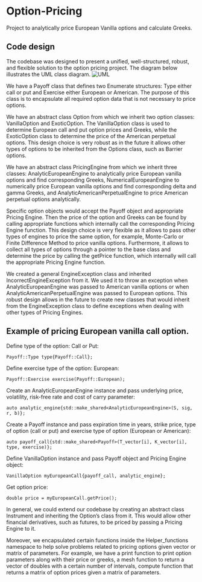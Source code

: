 # Option-Pricing
Project to analytically price European Vanilla options and calculate Greeks.

## Code design
The codebase was designed to present a unified, well-structured, robust, and flexible solution to the option pricing project. The diagram below illustrates the UML class diagram.
![UML](https://github.com/Nikita-boss/Option-Pricing/assets/68224348/a56713cf-9343-4fe0-9b29-dd6011487c44)

We have a Payoff class that defines two Enumerate structures: Type either call or put and Exercise either European or American. The purpose of this class is to encapsulate all required option data that is not necessary to price options.

We have an abstract class Option from which we inherit two option classes: VanillaOption and ExoticOption. The VanillaOption class is used to determine European call and put option prices and Greeks, while the ExoticOption class to determine the price of the American perpetual options. This design choice is very robust as in the future it allows other types of options to be inherited from the Options class, such as Barrier options.

We have an abstract class PricingEngine from which we inherit three classes: AnalyticEuropeanEngine to analytically price European vanilla options and find corresponding Greeks, NumericalEuropeanEngine to numerically price European vanilla options and find corresponding delta and gamma Greeks, and AnalyticAmericanPerpetualEngine to price American perpetual options analytically.

Specific option objects would accept the Payoff object and appropriate Pricing Engine. Then the price of the option and Greeks can be found by calling appropriate functions which internally call the corresponding Pricing Engine function. This design choice is very flexible as it allows to pass other types of engines to price the same option, for example, Monte-Carlo or Finite Difference Method to price vanilla options. Furthermore, it allows to collect all types of options through a pointer to the base class and determine the price by calling the getPrice function, which internally will call the appropriate Pricing Engine function.

We created a general EngineException class and inherited IncorrectEngineException from it. We used it to throw an exception when AnalyticEuropeanEngine was passed to American vanilla options or when AnalyticAmericanPerpetualEngine was passed to European options. This robust design allows in the future to create new classes that would inherit from the EngineException class to define exceptions when dealing with other types of Pricing Engines.

## Example of pricing European vanilla call option.
Define type of the option: Call or Put: 

```
Payoff::Type type{Payoff::Call};
```

Define exercise type of the option: European:

```
Payoff::Exercise exercise(Payoff::European);
```

Create an AnalyticEuropeanEngine instance and pass underlying price, volatility, risk-free rate and cost of carry parameter:

```
auto analytic_engine{std::make_shared<AnalyticEuropeanEngine>(S, sig, r, b)};
```

Create a Payoff instance and pass expiration time in years, strike price, type of option (call or put) and exercise type of option (European or American):

```
auto payoff_call{std::make_shared<Payoff>(T_vector[i], K_vector[i], type, exercise)};
```

Define VanillaOption instance and pass Payoff object and Pricing Engine object:

```
VanillaOption myEuropeanCall{payoff_call, analytic_engine};
```

Get option price:

```
double price = myEuropeanCall.getPrice();
```

In general, we could extend our codebase by creating an abstract class Instrument and inheriting the Option’s class from it. This would allow other financial derivatives, such as futures, to be priced by passing a Pricing Engine to it.

Moreover, we encapsulated certain functions inside the Helper_functions namespace to help solve problems related to pricing options given vector or matrix of parameters. For example, we have a print function to print option parameters along with their price or greeks, a mesh function to return a vector of doubles with a certain number of intervals, compute function that returns a matrix of option prices given a matrix of parameters.
